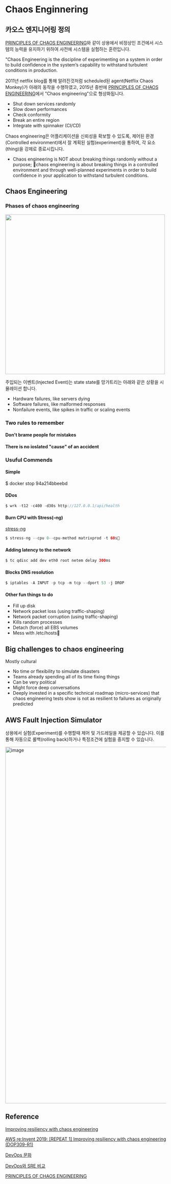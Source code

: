 # Chaos Enginnering

## 카오스 엔지니어링 정의

[PRINCIPLES OF CHAOS ENGINEERING](https://principlesofchaos.org/)와 같이 상용에서 비정상인 조건에서 시스템의 능력을 유지하기 위하여 사전에 시스템을 실험하는 훈련입니다. 

"Chaos Engineering is the discipline of experimenting on a system in order to build confidence in the system’s capability to withstand turbulent conditions in production.

2011년 netflix blog를 통해 알려진것처럼 scheduled된 agent(Netflix Chaos Monkey)가 아래의 동작을 수행하였고, 2015년 중반에 [PRINCIPLES OF CHAOS ENGINEERING](https://principlesofchaos.org/)에서 "Chaos engineering"으로 형상화됩니다. 

- Shut down services randomly
- Slow down performances
- Check conformity 
- Break an entire region
- Integrate with spinnaker (CI/CD)


Chaos engineering은 어플리케이션을 신뢰성을 확보할 수 있도록, 제어된 환경(Controlled environment)에서 잘 계획된 실험(experiment)을 통하여, 각 요소(thing)을 강제로 종료시킵니다.

- Chaos engineering is NOT about breaking things randomly without a purpose; chaos engineering is about breaking things in a controlled environment and through well-planned experiments in order to build confidence in your application to withstand turbulent conditions.

<!--
## Prerequisites to chaos engineering

### Software 
- Certificate expiration
- Memory leaks
- Licenses
- Versioning

### Infrastructure
- Redundancy (multi-AZ)
- Self-healing
- Isolation (bulkheads)
- Infrastructure as code

### Application
- Timeouts
- Retries w/backoff
- Exception handling
- Circuit breakers
- Load shedding

### Operations
- Human operators
- Monitoring and observability
- Incident response
- Measure, measure, measure
-->



## Chaos Engineering

### Phases of chaos engineering


<img src="https://user-images.githubusercontent.com/52392004/204069568-45be3593-0e77-416f-a63e-c78b52ba3948.png" width="500">

주입되는 이벤트(Injected Event)는 state state를 망가트리는 아래와 같은 상황을 시뮬레이션 합니다. 

- Hardware failures, like servers dying
- Software failures, like malformed responses
- Nonfailure events, like spikes in traffic or scaling events

### Two rules to remember

#### Don't brame people for mistakes

#### There is no ioslated "cause" of an accident



### Usuful Commends

#### Simple 

$ docker stop 94a214bbeebd

#### DDos

```java
$ wrk -t12 -c400 -d30s http://127.0.0.1/api/health
```

#### Burn CPU with Stress(–ng)

[stress-ng](https://wiki.ubuntu.com/Kernel/Reference/stress-ng)

```java
$ stress-ng --cpu 0--cpu-method matrixprod -t 60s
```

#### Adding latency to the network

```java
$ tc qdisc add dev eth0 root netem delay 300ms
```

#### Blocks DNS resolution

```java
$ iptables -A INPUT -p tcp -m tcp --dport 53 -j DROP
```

#### Other fun things to do
- Fill up disk
- Network packet loss (using traffic-shaping)
- Network packet corruption (using traffic-shaping)
- Kills random processes
- Detach (force) all EBS volumes
- Mess with /etc/hosts


## Big challenges to chaos engineering

Mostly cultural  

- No time or flexibility to simulate disasters
- Teams already spending all of its time fixing things
- Can be very political
- Might force deep conversations
- Deeply invested in a specific technical roadmap (micro-services) that chaos engineering tests show is not as resilient to failures as originally predicted



## AWS Fault Injection Simulator

상용에서 실험(Experiment)를 수행할때 제어 및 가드레일을 제공할 수 있습니다. 이를 통해 자동으로 롤백(rolling back)하거나 특정조건에 실험을 중지할 수 있습니다. 

<img width="1116" alt="image" src="https://user-images.githubusercontent.com/52392004/204071973-2261fe87-2f72-45fc-8210-e5b5d6fbec63.png">


## Reference

[Improving resiliency with chaos engineering](https://disaster-recovery.workshop.aws/en/intro/concepts/chaos-engineering.html)

[AWS re:Invent 2019: [REPEAT 1] Improving resiliency with chaos engineering (DOP309-R1)](https://www.youtube.com/watch?v=ztiPjey2rfY)

[DevOps 문화](https://www.redhat.com/ko/topics/devops)

[DevOps와 SRE 비교](https://www.redhat.com/ko/topics/devops/what-is-sre)

[PRINCIPLES OF CHAOS ENGINEERING](https://principlesofchaos.org/)
